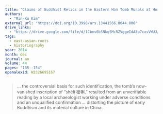 ```yaml
---
title: "Claims of Buddhist Relics in the Eastern Han Tomb Murals at Horinger: Issues in the Historiography of the Introduction of Buddhism to China"
authors:
  - "Min-Ku Kim"
external_url: "https://doi.org/10.3998/ars.13441566.0044.008"
drive_links:
  - "https://drive.google.com/file/d/1Cbnv6bSNkqSMcRZVggeIdA3p7cxsVWUJ/view?usp=drivesdk"
tags:
  - east-asian-roots
  - historiography
year: 2014
month: dec
journal: ao
volume: 44
pages: "135--154"
openalexid: W2326695167
---
```


> … the controversial basis for such identification, the tomb’s now-vanished inscription of “shēlì 猞猁,” resulted from an unverifiable reading by a local archaeologist working under adverse conditions and an unqualified confirmation ... distorting the picture of early Buddhism and its material culture in China.


